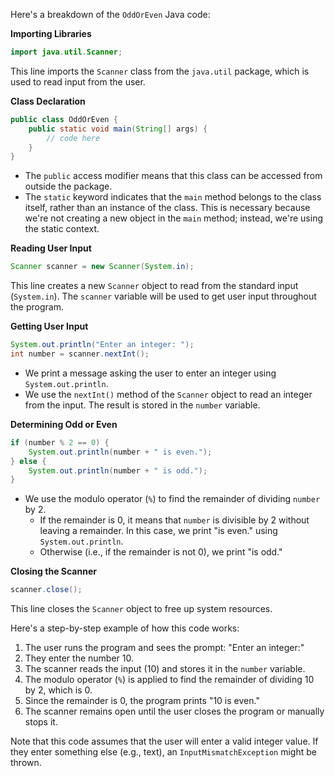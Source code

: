 Here's a breakdown of the `OddOrEven` Java code:

**Importing Libraries**

```java
import java.util.Scanner;
```

This line imports the `Scanner` class from the `java.util` package, which is used to read input from the user.

**Class Declaration**

```java
public class OddOrEven {
    public static void main(String[] args) {
        // code here
    }
}
```

* The `public` access modifier means that this class can be accessed from outside the package.
* The `static` keyword indicates that the `main` method belongs to the class itself, rather than an instance of the class. This is necessary because we're not creating a new object in the `main` method; instead, we're using the static context.

**Reading User Input**

```java
Scanner scanner = new Scanner(System.in);
```

This line creates a new `Scanner` object to read from the standard input (`System.in`). The `scanner` variable will be used to get user input throughout the program.

**Getting User Input**

```java
System.out.println("Enter an integer: ");
int number = scanner.nextInt();
```

* We print a message asking the user to enter an integer using `System.out.println`.
* We use the `nextInt()` method of the `Scanner` object to read an integer from the input. The result is stored in the `number` variable.

**Determining Odd or Even**

```java
if (number % 2 == 0) {
    System.out.println(number + " is even.");
} else {
    System.out.println(number + " is odd.");
}
```

* We use the modulo operator (`%`) to find the remainder of dividing `number` by 2.
    + If the remainder is 0, it means that `number` is divisible by 2 without leaving a remainder. In this case, we print "is even." using `System.out.println`.
    + Otherwise (i.e., if the remainder is not 0), we print "is odd."

**Closing the Scanner**

```java
scanner.close();
```

This line closes the `Scanner` object to free up system resources.

Here's a step-by-step example of how this code works:

1. The user runs the program and sees the prompt: "Enter an integer:"
2. They enter the number 10.
3. The scanner reads the input (10) and stores it in the `number` variable.
4. The modulo operator (`%`) is applied to find the remainder of dividing 10 by 2, which is 0.
5. Since the remainder is 0, the program prints "10 is even."
6. The scanner remains open until the user closes the program or manually stops it.

Note that this code assumes that the user will enter a valid integer value. If they enter something else (e.g., text), an `InputMismatchException` might be thrown.